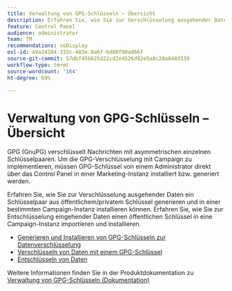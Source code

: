 ```yaml
---
title: Verwaltung von GPG-Schlüsseln – Übersicht
description: Erfahren Sie, wie Sie zur Verschlüsselung ausgehender Daten ein Schlüsselpaar aus öffentlichem/privatem Schlüssel generieren und in einer bestimmten Campaign-Instanz installieren können. Erfahren Sie, wie Sie zur Entschlüsselung eingehender Daten einen öffentlichen Schlüssel in eine Campaign-Instanz importieren und installieren.
feature: Control Panel
audience: administrator
team: TM
recommendations: noDisplay
exl-id: a9a24104-332c-483e-8a6f-6d80f90ad66f
source-git-commit: 57dbf456625d22cd2e4526d92e5a8c20a048d339
workflow-type: tm+mt
source-wordcount: '164'
ht-degree: 69%

---
```


# Verwaltung von GPG-Schlüsseln – Übersicht

GPG (GnuPG) verschlüsselt Nachrichten mit asymmetrischen einzelnen Schlüsselpaaren. Um die GPG-Verschlüsselung mit Campaign zu implementieren, müssen GPG-Schlüssel von einem Administrator direkt über das Control Panel in einer Marketing-Instanz installiert bzw. generiert werden.

Erfahren Sie, wie Sie zur Verschlüsselung ausgehender Daten ein Schlüsselpaar aus öffentlichem/privatem Schlüssel generieren und in einer bestimmten Campaign-Instanz installieren können. Erfahren Sie, wie Sie zur Entschlüsselung eingehender Daten einen öffentlichen Schlüssel in eine Campaign-Instanz importieren und installieren.

* [Generieren und Installieren von GPG-Schlüsseln zur Datenverschlüsselung](./generating-and-installing-gpg-keys-for-data-encryption.md)
* [Verschlüsseln von Daten mit einem GPG-Schlüssel](./using-a-gpg-key-to-encrypt-data.md)
* [Entschlüsseln von Daten](./decrypting-data.md)

Weitere Informationen finden Sie in der Produktdokumentation zu [Verwaltung von GPG-Schlüsseln (Dokumentation)](https://experienceleague.adobe.com/docs/control-panel/using/instances-settings/gpg-keys-management.html?lang=de)
